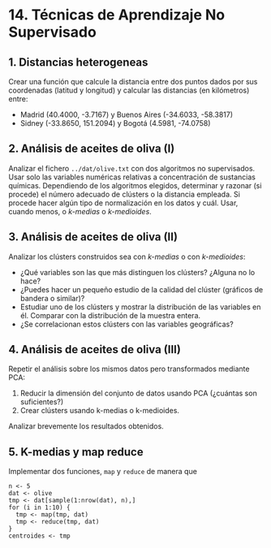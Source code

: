 # 14. Técnicas de Aprendizaje No Supervisado

## 1. Distancias heterogeneas

Crear una función que calcule la distancia entre dos puntos dados
por sus coordenadas (latitud y longitud) y calcular las distancias
(en kilómetros) entre:

* Madrid (40.4000, -3.7167) y Buenos Aires (-34.6033, -58.3817)
* Sidney (-33.8650, 151.2094) y Bogotá (4.5981, -74.0758)

## 2. Análisis de aceites de oliva (I)

Analizar el fichero `../dat/olive.txt` con dos algoritmos no supervisados.
Usar solo las variables numéricas relativas a concentración de sustancias
químicas. Dependiendo de los algoritmos elegidos, determinar y razonar
(si procede) el número adecuado de clústers o la distancia empleada. Si procede
hacer algún tipo de normalización en los datos y cuál.
Usar, cuando menos, o _k-medias_ o _k-medioides_.

## 3. Análisis de aceites de oliva (II)

Analizar los clústers construidos sea con _k-medias_ o con _k-medioides_:

* ¿Qué variables son las que más distinguen los clústers? ¿Alguna no lo hace?
* ¿Puedes hacer un pequeño estudio de la calidad del clúster (gráficos de
bandera o similar)?
* Estudiar uno de los clústers y mostrar la distribución de las variables en él.
Comparar con la distribución de la muestra entera.
* ¿Se correlacionan estos clústers con las variables geográficas?

## 4. Análisis de aceites de oliva (III)

Repetir el análisis sobre los mismos datos pero transformados mediante PCA:

1. Reducir la dimensión del conjunto de datos usando PCA (¿cuántas son
suficientes?)
2. Crear clústers usando k-medias o k-medioides.

Analizar brevemente los resultados obtenidos.

## 5. K-medias y map reduce

Implementar dos funciones, `map` y `reduce` de manera que

```{r}
n <- 5
dat <- olive
tmp <- dat[sample(1:nrow(dat), n),]
for (i in 1:10) {
  tmp <- map(tmp, dat)
  tmp <- reduce(tmp, dat)
}
centroides <- tmp
```